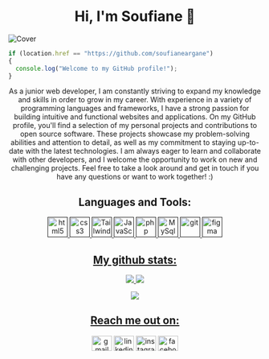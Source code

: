 <h1 align="center">Hi, I'm Soufiane 👋</h1>

![Cover](https://user-images.githubusercontent.com/112888267/204088153-8e61fc81-5dd0-45cc-8ac9-296bb50825ec.png)

```javascript
if (location.href == "https://github.com/soufianeargane")
{
  console.log("Welcome to my GitHub profile!");
}
```

<p align="center">
As a junior web developer, I am constantly striving to expand my knowledge and skills in order to grow in my career. With experience in a variety of programming languages and frameworks, I have a strong passion for building intuitive and functional websites and applications. On my GitHub profile, you'll find a selection of my personal projects and contributions to open source software. These projects showcase my problem-solving abilities and attention to detail, as well as my commitment to staying up-to-date with the latest technologies. I am always eager to learn and collaborate with other developers, and I welcome the opportunity to work on new and challenging projects. Feel free to take a look around and get in touch if you have any questions or want to work together! :)
</p>

<h2 align="center">Languages and Tools:</h2>
<p align="center"> </a> <a href="" target="_blank"> <img src="https://user-images.githubusercontent.com/112888267/204089788-aba7a068-4a5d-4d39-bf2b-61bc274aee85.png" alt="html5" width="40" height="40"/> </a> <a href="" target="_blank"> <img src="https://user-images.githubusercontent.com/112888267/204089931-719b4df7-69c9-4900-8097-19631d9f762a.png" alt="css3" width="40" height="40"/> </a> <a href="" target="_blank"> <img src="https://user-images.githubusercontent.com/112888267/204090521-aecfb95f-937a-4e93-87cd-f356c4b96953.png" alt="Tailwind" width="40" height="40"/> </a> <a href="" target="_blank"> <img src="https://user-images.githubusercontent.com/112888267/204090263-7a9e9a6c-deea-41ef-af6c-0bb397c4aff7.png" alt="JavaScript" width="40" height="40"/> </a> <a href="" target="_blank"> <img src="https://user-images.githubusercontent.com/112888267/204090330-309000f8-58dd-43bf-93c2-712723f69150.svg" alt="php" width="40" height="40"/> </a> <a href="" target="_blank"> <img src="https://user-images.githubusercontent.com/112888267/204090398-bd9d5eb5-884b-47e1-88f5-b747478e5107.png" alt="MySql" width="40" height="40"/> </a> <a href="" target="_blank"> <img src="https://www.vectorlogo.zone/logos/git-scm/git-scm-icon.svg" alt="git" width="40" height="40"/> </a> <a href="" target="_blank"> <img src="https://www.vectorlogo.zone/logos/figma/figma-icon.svg" alt="figma" width="40" height="40"/> </p>

<h2 align="center">My github stats:</h2>
<p align = "center">
  <img  src = "https://github-readme-stats.vercel.app/api?username=soufianeargane&show_icons=true&theme=radical&line_height=27">
  <img src = "https://github-readme-stats.vercel.app/api/top-langs/?username=soufianeargane&hide=html,c&theme=radical">
</p>
<p align = "center">
 <img  src="https://github-readme-streak-stats.herokuapp.com/?user=MEZ901&show_icons=true&locale=en&layout=compact&theme=radical&line_height=0" />
</p>

<h2 align="center">Reach me out on:</h2>
<p align="center">
<a href="mailto: soufianeargane800@gmail.com" target="blank"><img align="center" src="https://user-images.githubusercontent.com/112888267/204094054-e8990ae2-4344-4b64-a497-9221e7ba590e.svg" alt="gmail" height="30" width="40" /></a>
<a href="https://www.linkedin.com/in/soufiane-argane-526112256/" target="blank"><img align="center" src="https://user-images.githubusercontent.com/112888267/204093907-47de4088-b6ef-4232-bcc4-cd450ec76a51.svg" alt="linkedin" height="30" width="40" /></a>
<a href="https://www.instagram.com/soufiane_thrn/" target="blank"><img align="center" src="https://user-images.githubusercontent.com/112888267/204093570-d3bf251f-7551-4ba0-8fca-e7f3134caf6f.svg" alt="instagram" height="30" width="40" /></a>
<a href="https://www.facebook.com/profile.php?id=100010020697847" target="blank"><img align="center" src="https://user-images.githubusercontent.com/112888267/204094004-60c01ea4-020a-4e47-acf6-69154ded415a.svg" alt="facebook" height="30" width="40" /></a>
</p>
